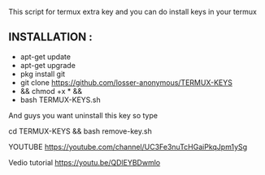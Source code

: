 This script for termux extra key
and you can do install keys in your termux

## INSTALLATION :

* apt-get update
* apt-get upgrade
* pkg install git
* git clone https://github.com/losser-anonymous/TERMUX-KEYS
 * && chmod +x * &&
* bash TERMUX-KEYS.sh

And guys you want uninstall this key so type

cd TERMUX-KEYS &&
bash remove-key.sh

YOUTUBE https://youtube.com/channel/UC3Fe3nuTcHGaiPkqJpm1ySg


Vedio tutorial https://youtu.be/QDlEYBDwmlo
